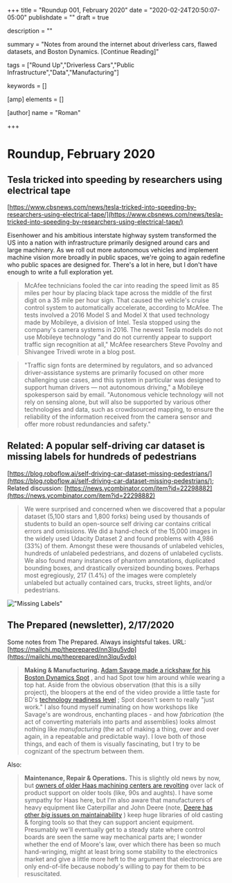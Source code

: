 +++
title = "Roundup 001, February 2020"
date = "2020-02-24T20:50:07-05:00"
publishdate = ""
draft = true

description = ""

summary = "Notes from around the internet about driverless cars, flawed datasets, and Boston Dynamics. [Continue Reading]"

tags = ["Round Up","Driverless Cars","Public Infrastructure","Data","Manufacturing"]

keywords = []

[amp]
    elements = []

[author]
    name = "Roman"

+++

# Roundup, February 2020

## Tesla tricked into speeding by researchers using electrical tape
[https://www.cbsnews.com/news/tesla-tricked-into-speeding-by-researchers-using-electrical-tape/](https://www.cbsnews.com/news/tesla-tricked-into-speeding-by-researchers-using-electrical-tape/)

Eisenhower and his ambitious interstate highway system transformed the US into a nation with infrastructure primarily designed around cars and large machinery. As we  roll out more autonomous vehicles and implement machine vision more broadly in public spaces, we're going to again redefine who public spaces are designed for. There's a lot in here, but I don't have enough to write a full exploration yet. 

> McAfee technicians fooled the car into reading the speed limit as 85 miles per hour by placing black tape across the middle of the first digit on a 35 mile per hour sign. That caused the vehicle's cruise control system to automatically accelerate, according to McAfee. The tests involved a 2016 Model S and Model X that used technology made by Mobileye, a division of Intel. Tesla stopped using the company's camera systems in 2016. The newest Tesla models do not use Mobileye technology "and do not currently appear to support traffic sign recognition at all," McAfee researchers Steve Povolny and Shivangee Trivedi wrote in a blog post.

>"Traffic sign fonts are determined by regulators, and so advanced driver-assistance systems are primarily focused on other more challenging use cases, and this system in particular was designed to support human drivers — not autonomous driving," a Mobileye spokesperson said by email. "Autonomous vehicle technology will not rely on sensing alone, but will also be supported by various other technologies and data, such as crowdsourced mapping, to ensure the reliability of the information received from the camera sensor and offer more robust redundancies and safety."


## Related: A popular self-driving car dataset is missing labels for hundreds of pedestrians
[https://blog.roboflow.ai/self-driving-car-dataset-missing-pedestrians/](https://blog.roboflow.ai/self-driving-car-dataset-missing-pedestrians/); Related discussion: [https://news.ycombinator.com/item?id=22298882](https://news.ycombinator.com/item?id=22298882)

>We were surprised and concerned when we discovered that a popular dataset (5,100 stars and 1,800 forks) being used by thousands of students to build an open-source self driving car contains critical errors and omissions.
We did a hand-check of the 15,000 images in the widely used Udacity Dataset 2 and found problems with 4,986 (33%) of them. Amongst these were thousands of unlabeled vehicles, hundreds of unlabeled pedestrians, and dozens of unlabeled cyclists. We also found many instances of phantom annotations, duplicated bounding boxes, and drastically oversized bounding boxes.
Perhaps most egregiously, 217 (1.4%) of the images were completely unlabeled but actually contained cars, trucks, street lights, and/or pedestrians.

!["Missing Labels"](https://blog.roboflow.ai/content/images/2020/02/omitted-labels.jpg)

## The Prepared (newsletter), 2/17/2020
Some notes from The Prepared. Always insightsful takes.
URL: [https://mailchi.mp/theprepared/nn3lqu5vdp](https://mailchi.mp/theprepared/nn3lqu5vdp)

> **Making & Manufacturing.**
	[Adam Savage made a rickshaw for his Boston Dynamics Spot](https://theprepared.us3.list-manage.com/track/click?u=2e2c86e49a5f6d1fd1ab7ce70&id=0b917a48f4&e=d8caa171eb) , and had Spot tow him around while wearing a top hat. Aside from the obvious observation (that this is a silly project), the bloopers at the end of the video provide a little taste for BD's  [technology readiness level](https://theprepared.us3.list-manage.com/track/click?u=2e2c86e49a5f6d1fd1ab7ce70&id=69ccb56a6a&e=d8caa171eb) ; Spot doesn't seem to really "just work." I also found myself ruminating on how workshops like Savage's are wondrous, enchanting places - and how *fabrication* (the act of converting materials into parts and assemblies) looks almost nothing like *manufacturing* (the act of making a thing, over and over again, in a repeatable and predictable way). I love both of those things, and each of them is visually fascinating, but I try to be cognizant of the spectrum between them.

Also:

> **Maintenance, Repair & Operations.**
	This is slightly old news by now, but [owners of older Haas machining centers are revolting](https://theprepared.us3.list-manage.com/track/click?u=2e2c86e49a5f6d1fd1ab7ce70&id=2d7c7f1de9&e=d8caa171eb)  over lack of product support on older tools (like, 90s and aughts). I have some sympathy for Haas here, but I'm also aware that manufacturers of heavy equipment like Caterpillar and John Deere (note,  [Deere has other *big* issues on maintainability](https://theprepared.us3.list-manage.com/track/click?u=2e2c86e49a5f6d1fd1ab7ce70&id=96935c7d69&e=d8caa171eb) ) keep huge libraries of old casting & forging tools so that they can support ancient equipment. Presumably we'll eventually get to a steady state where control boards are seen the same way mechanical parts are; I wonder whether the end of Moore's law, over which there has been so much hand-wringing, might at least bring some stability to the electronics market and give a little more heft to the argument that electronics are only end-of-life because nobody's willing to pay for them to be resuscitated. 

